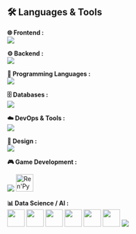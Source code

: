 ## 🛠️ Languages & Tools

**🌐 Frontend :**  
<img src="https://skillicons.dev/icons?i=html,css,js,ts,bootstrap" />

**⚙️ Backend :**  
<img src="https://skillicons.dev/icons?i=nodejs,django,php,nginx" />

**🐍 Programming Languages :**  
<img src="https://skillicons.dev/icons?i=python,c,cpp,qt" />

**🗄️ Databases :**  
<img src="https://skillicons.dev/icons?i=mysql,postgres,sqlite" />  

**☁️ DevOps & Tools :**  
<img src="https://skillicons.dev/icons?i=docker,git,bash,linux" />  

**🎨 Design :**  
<img src="https://skillicons.dev/icons?i=figma" />  

**🎮 Game Development :**
<p>
  <img src="https://skillicons.dev/icons?i=unity,godot" />  
  <img src="https://www.renpy.org/static/index-logo.png" height="40" alt="Ren'Py logo"/>
</p>
 
**📊 Data Science / AI :**  
<img src="https://img.icons8.com/?size=100&id=xSkewUSqtErH&format=png&color=000000" height="40"/>
<img src="https://img.icons8.com/?size=100&id=TkX1totjFmAD&format=png&color=000000" height="40"/>
<img src="https://img.icons8.com/?size=100&id=aR9CXyMagKIS&format=png&color=000000" height="40"/>
<img src="https://upload.wikimedia.org/wikipedia/commons/0/05/Scikit_learn_logo_small.svg" height="40"/> 
<img src="https://seaborn.pydata.org/_images/logo-tall-lightbg.svg" height="40"/> 
<img src="https://www.chartjs.org/img/chartjs-logo.svg" height="40"/> 
<img src="https://skillicons.dev/icons?i=tensorflow" />
